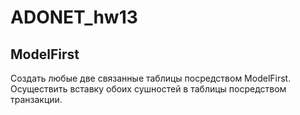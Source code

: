 # ADONET_hw13

## ModelFirst

Создать любые две связанные таблицы посредством ModelFirst. Осуществить вставку обоих сушностей в таблицы посредством транзакции.
